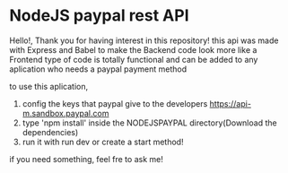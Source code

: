 # NodeJS paypal rest API

Hello!, Thank you for having interest in this repository!
this api was made with Express and Babel to make the Backend code look more like a Frontend type of code
is totally functional and can be added to any aplication who needs a paypal payment method

to use this aplication,

1. config the keys that paypal give to the developers https://api-m.sandbox.paypal.com
2. type 'npm install' inside the NODEJSPAYPAL directory(Download the dependencies)
3. run it with run dev or create a start method!

if you need something, feel fre to ask me!
